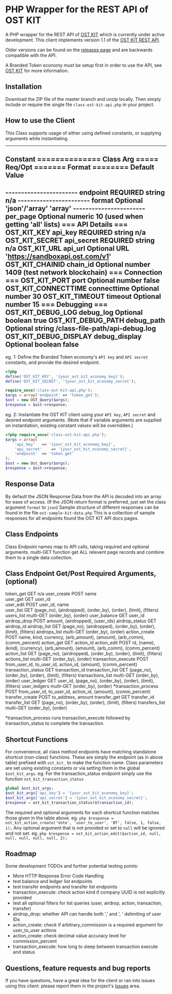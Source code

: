 # PHP Wrapper for the REST API of OST KIT
	
A PHP wrapper for the REST API of [OST KIT](https://kit.ost.com) which is currently under active development. This client implements version 1.1 of the [OST KIT REST API](https://dev.ost.com).

Older versions can be found on the [releases page](https://github.com/majick777/php-ost-kit/releases) and are backwards compatible with the API.

A Branded Token economy must be setup first in order to use the API, see [OST KIT](https://kit.ost.com) for more information.

## Installation

Download the ZIP file of the master branch and unzip locally.
Then simply include or require the single file `class-ost-kit-api.php` in your project.

## How to use the Client

This Class supports usage of either using defined constants, or supplying arguments while instantiating.

-------------------------------------------------------------------------------------
Constant ============== Class Arg ===== Req/Opt ======= Format ========	Default Value
-------------------------------------------------------------------------------------
----------------------- endpoint	REQUIRED	string		n/a
----------------------- format		Optional	'json'/'array'	'array'
----------------------- per_page	Optional	numeric		10 (used when getting 'all' lists)
=== API Details ===
OST_KIT_KEY		api_key		REQUIRED	string		n/a
OST_KIT_SECRET		api_secret	REQUIRED	string		n/a
OST_KIT_URL		api_url		Optional	URL		'https://sandboxapi.ost.com/v1'
OST_KIT_CHAINID		chain_id	Optional 	number		1409 (test network blockchain)
=== Connection ===
OST_KIT_PORT		port		Optional	number		false
OST_KIT_CONNECTTIME	connecttime	Optional	number		30
OST_KIT_TIMEOUT		timeout		Optional	number		15
=== Debugging ===
OST_KIT_DEBUG_LOG 	debug_log	Optional	boolean		true
OST_KIT_DEBUG_PATH 	debug_path	Optional	string		/class-file-path/api-debug.log
OST_KIT_DEBUG_DISPLAY	debug_display 	Optional	boolean		false
-------------------------------------------------------------------------------------

eg. 1: Define the Branded Token economy's `API key` and `API secret` constants, and provide the desired endpoint.
```php
<?php 
define('OST_KIT_KEY', '{your_ost_kit_economy_key}');
define('OST_KIT_SECRET', '{your_ost_kit_economy_secret');

require_once('class-ost-kit-api.php');
$args = array('endpoint' => 'token_get');
$ost = new OST_Query($args);
$response = $ost->response;
```

eg. 2: Instantiate the OST KIT client using your `API key`, `API secret` and desired endpoint arguments.
(Note that if variable arguments are supplied on instantiation, existing constant values will be overridden.)

```php
<?php require_once('class-ost-kit-api.php');
$args = array(
	'api_key'	=> '{your_ost_kit_economy_key}',
	'api_secret'	=> '{your_ost_kit_economy_secret}',
	'endpoint'	=> 'token_get'
);
$ost = new Ost_Query($args);
$response = $ost->response;
```

## Response Data

By default the JSON Response Data from the API is decoded into an array for ease of access.
(If the JSON return format is preferred, just set the class argument `format` to `json`)
Sample structure of different responses can be found in the file `ost-sample-kit-data.php`
This is a collection of sample responses for all endpoints found the OST KIT API docs pages.


## Class Endpoints

Class Endpoint names map to API calls, taking required and optional arguments.
multi-GET function get ALL relevent page records and combine them to a single data collection.

Class Endpoint		Get/Post 	Required Arguments, (optional)
----------------------------------------------------------------------
token_get		GET		n/a
user_create		POST		name		
user_get		GET		user_id		
user_edit		POST		user_id, name	
user_list		GET		(page_no), (airdropped), (order_by), (order), (limit), (filters)
users_list		multi-GET	(order_by), (order)
user_balance		GET		user_id
airdrop_drop		POST		amount, (airdropped), (user_ids)
airdrop_status		GET		airdrop_id
airdrop_list		GET		(page_no), (airdropped), (order_by), (order), (limit), (filters)
airdrops_list		multi-GET	(order_by), (order)
action_create		POST		name, kind, currency, (arb_amount), (amount), (arb_comm), (comm_percent)
action_get		GET		action_id
action_edit		POST		id, (name), (kind), (currency), (arb_amount), (amount), (arb_comm), (comm_percent)
action_list		GET		(page_no), (airdropped), (order_by), (order), (limit), (filters)
actions_list		multi-GET	(order_by), (order)
transaction_execute	POST 		from_user_id, to_user_id, action_id, (amount), (comm_percent)
transaction_status	GET		transaction_id
transaction_list	GET		(page_no), (order_by), (order), (limit), (filters)
transactions_list	multi-GET	(order_by), (order)
user_ledger		GET		user_id, (page_no), (order_by), (order), (limit), (filters)
user_ledgers		multi-GET	(order_by), (order)
*transaction_process	POST		from_user_id, to_user_id, action_id, (amount), (comm_percent)
transfer_create		POST		to_address, amount
transfer_get		GET		transfer_id
transfer_list		GET		(page_no), (order_by), (order), (limit), (filters)
transfers_list		multi-GET	(order_by), (order)

*transaction_process runs transaction_execute followed by transaction_status to complete the transaction.


## Shortcut Functions

For convenience, all class method endpoints have matching standalone shortcut (non-class) functions. 
These are simply the endpoint (as in above table) prefixed with `ost_kit_` to make the function name.
Class parameters are set using existing constants or via setting them in the global `$ost_kit_args`.
eg. For the transaction_status endpoint simply use the function `ost_kit_transaction_status`
```php 
global $ost_kit_args;
$ost_kit_args['api_key'] = '{your_ost_kit_economy_key}';
$ost_kit_args['api_secret'] = '{your_ost_kit_economy_secret}';
$response = ost_kit_transaction_status($transaction_id);
```

The required and optional arguments for each shortcut function matches those given in the table above. eg.
```php $response = ost_kit_action_create('Vote', 'user_to_user', 'BT', false, 1, false, 1);```
Any optional argument that is not provided or set to `null` will be ignored and not set. eg.
```php $response = ost_kit_action_edit($action_id, null, null, null, null, null, 2);```


## Roadmap

Some development TODOs and further potential testing points:

* More HTTP Response Error Code Handling
* test balance and ledger list endpoints
* test transfer endpoints and transfer list endpoints
* transaction_execute: check action kind if company UUID is not explicitly provided
* test all optional filters for list queries (user, airdrop, action, transaction, transfer)
* airdrop_drop: whether API can handle both ',' and ', ' delimiting of user IDs
* action_create: check if arbitrary_commission is a required argument for user_to_user actions
* action_create: check decimal value accuracy level for commission_percent
* transaction_execute: how long to sleep between transaction execute and status

## Questions, feature requests and bug reports

If you have questions, have a great idea for the client or ran into issues using this client: 
please report them in the project's [Issues](https://github.com/majick777/php-ost-kit/issues) area.  






